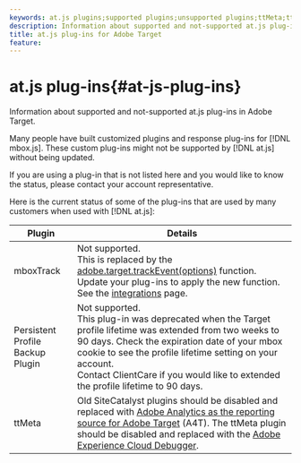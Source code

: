 ```yaml
---
keywords: at.js plugins;supported plugins;unsupported plugins;ttMeta;ttmeta;mboxTrack
description: Information about supported and not-supported at.js plug-ins for Adobe Target.
title: at.js plug-ins for Adobe Target
feature: 
---
```


# at.js plug-ins{#at-js-plug-ins}

Information about supported and not-supported at.js plug-ins in Adobe Target.

Many people have built customized plugins and response plug-ins for [!DNL mbox.js]. These custom plug-ins might not be supported by [!DNL at.js] without being updated.

If you are using a plug-in that is not listed here and you would like to know the status, please contact your account representative.

Here is the current status of some of the plug-ins that are used by many customers when used with [!DNL at.js]: 

|Plugin|Details|
|--- |--- |
|mboxTrack|Not supported.<br>This is replaced by the [adobe.target.trackEvent(options)](/help/c-implementing-target/c-implementing-target-for-client-side-web/adobe-target-trackevent.md) function. Update your plug-ins to apply the new function.<br>See the [integrations](/help/c-implementing-target/c-implementing-target-for-client-side-web/c-how-atjs-works/target-atjs-integrations.md) page.|
|Persistent Profile Backup Plugin|Not supported.<br>This plug-in was deprecated when the  Target profile lifetime was extended from two weeks to 90 days. Check the expiration date of your mbox cookie to see the profile lifetime setting on your account.<br>Contact ClientCare if you would like to extended the profile lifetime to 90 days.|
|ttMeta|Old SiteCatalyst plugins should be disabled and replaced with [Adobe Analytics as the reporting source for Adobe Target](/help/c-integrating-target-with-mac/a4t/a4t.md) (A4T). The ttMeta plugin should be disabled and replaced with the [Adobe Experience Cloud Debugger](https://chrome.google.com/webstore/detail/adobe-experience-cloud-de/ocdmogmohccmeicdhlhhgepeaijenapj).|